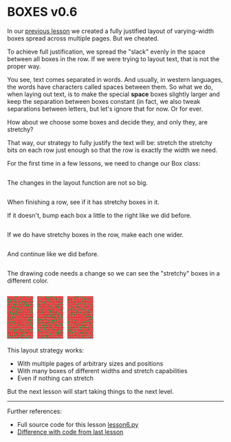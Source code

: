 # BOXES v0.6

In our [previous lesson](lesson5.run.html) we created a fully justified layout of varying-width boxes spread across multiple pages. But we cheated.

To achieve full justification, we spread the "slack" evenly in the space between all boxes in the row. If we were trying to layout text, that is not the proper way.

You see, text comes separated in words. And usually, in western languages, the words have characters called spaces between them. So what we do, when laying out text, is to make the special **space** boxes slightly larger and keep the separation between boxes constant (in fact, we also tweak separations between letters, but let's ignore that for now. Or for ever.

How about we choose some boxes and decide they, and only they, are stretchy?

That way, our strategy to fully justify the text will be: stretch the stretchy bits on each row just enough so that the row is exactly the width we need.

For the first time in a few lessons, we need to change our Box class:

```python-include:code/lesson6.py:1:23
```

The changes in the layout function are not so big.

```python-include:code/lesson6.py:25:51
```

When finishing a row, see if it has stretchy boxes in it.

If it doesn't, bump each box a little to the right like we did before.

```python-include:code/lesson6.py:52:58
```

If we do have stretchy boxes in the row, make each one wider.


```python-include:code/lesson6.py:59:66
```

And continue like we did before.

```python-include:code/lesson6.py:69:88
```

The drawing code needs a change so we can see the "stretchy" boxes in a different color.

```python-include:code/lesson6.py:91
```

![lesson6.svg](lesson6.svg)

This layout strategy works:

* With multiple pages of arbitrary sizes and positions
* With many boxes of different widths and stretch capabilities
* Even if nothing can stretch

But the next lesson will start taking things to the next level.

----------

Further references:

* Full source code for this lesson [lesson6.py](lesson6.py.run.html)
* [Difference with code from last lesson](code/diffs/lesson5_lesson6.html)
